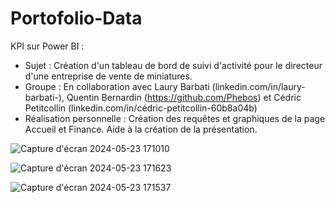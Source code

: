 # Portofolio-Data

KPI sur Power BI : 
   - Sujet : Création d'un tableau de bord de suivi d'activité pour le directeur d'une entreprise de vente de miniatures.
   - Groupe : En collaboration avec Laury Barbati (linkedin.com/in/laury-barbati-), Quentin Bernardin (https://github.com/Phebos) et Cédric Petitcollin (linkedin.com/in/cédric-petitcollin-60b8a04b)
   - Réalisation personnelle : Création des requêtes et graphiques de la page Accueil et Finance. Aide à la création de la présentation.

![Capture d'écran 2024-05-23 171010](https://github.com/Pimpmydata/Portofolio-Data/assets/151731461/b0cca3e0-00ed-4f8a-9737-7a1bf6743483)

![Capture d'écran 2024-05-23 171623](https://github.com/Pimpmydata/Portofolio-Data/assets/151731461/ac0dc98e-7de1-4395-a944-228a4ae02c6a)

![Capture d'écran 2024-05-23 171537](https://github.com/Pimpmydata/Portofolio-Data/assets/151731461/995115d7-14a1-4c61-ad8e-b7ab192f4572)
